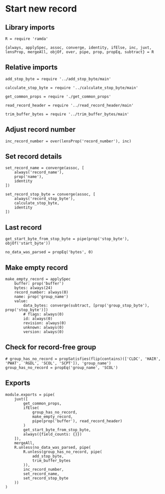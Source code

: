 # Start new record

## Library imports

	R = require 'ramda'

	{always, applySpec, assoc, converge, identity, ifElse, inc, juxt, lensProp, mergeAll, objOf, over, pipe, prop, propEq, subtract} = R


## Relative imports

	add_stop_byte = require '../add_stop_byte/main'

	calculate_stop_byte = require '../calculate_stop_byte/main'

	get_common_props = require './get_common_props'

	read_record_header = require '../read_record_header/main'

	trim_buffer_bytes = require '../trim_buffer_bytes/main'


## Adjust record number

	inc_record_number = over(lensProp('record_number'), inc)


## Set record details

	set_record_name = converge(assoc, [
		always('record_name'),
		prop('name'),
		identity
	])

	set_record_stop_byte = converge(assoc, [
		always('record_stop_byte'),
		calculate_stop_byte,
		identity
	])


## Last record

	get_start_byte_from_stop_byte = pipe(prop('stop_byte'), objOf('start_byte'))

	no_data_was_parsed = propEq('bytes', 0)


## Make empty record

	make_empty_record = applySpec
		buffer: prop('buffer')
		bytes: always(24)
		record_number: always(0)
		name: prop('group_name')
		value:
			data_bytes: converge(subtract, [prop('group_stop_byte'), prop('stop_byte')])
			# flags: always(0)
			id: always(0)
			revision: always(0)
			unknown: always(0)
			version: always(0)


## Check for record-free group

	# group_has_no_record = propSatisfies(flip(contains)(['CLDC', 'HAIR', 'PWAT', 'RGDL', 'SCOL', 'SCPT']), 'group_name')
	group_has_no_record = propEq('group_name', 'SCOL')


## Exports

	module.exports = pipe(
		juxt([
			get_common_props,
			ifElse(
				group_has_no_record,
				make_empty_record,
				pipe(prop('buffer'), read_record_header)
			)
			get_start_byte_from_stop_byte,
			always({field_counts: {}})
		]),
		mergeAll,
		R.unless(no_data_was_parsed, pipe(
			R.unless(group_has_no_record, pipe(
				add_stop_byte,
				trim_buffer_bytes
			)),
			inc_record_number,
			set_record_name,
			set_record_stop_byte
		))
	)
